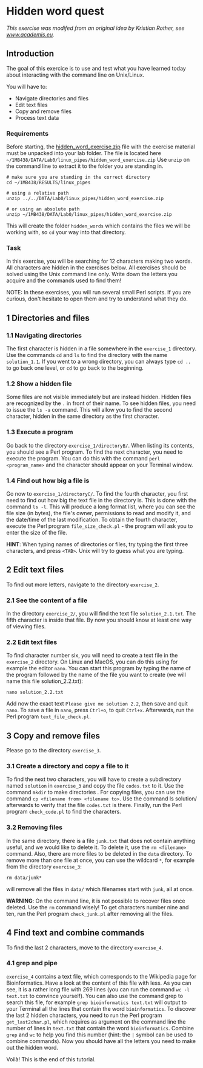 # Hidden word quest

_This exercise was modifed from an original idea by Kristian Rother, see www.academis.eu._ 

## Introduction

The goal of this exercice is to use and test what you have learned today about interacting with the command line on Unix/Linux.

You will have to:

* Navigate directories and files
* Edit text files
* Copy and remove files
* Process text data


### Requirements
Before starting, the [hidden\_word\_exercise.zip](DATA/Lab0/linux_pipes/hidden_word_exercise.zip) file with the exercise material must be unpacked into your lab folder. The file is located here `~/1MB438/DATA/Lab0/linux_pipes/hidden_word_exercise.zip` Use `unzip` on the command line to extract it to the folder you are standing in.

```
# make sure you are standing in the correct directory
cd ~/1MB438/RESULTS/linux_pipes

# using a relative path
unzip ../../DATA/Lab0/linux_pipes/hidden_word_exercise.zip  

# or using an absolute path
unzip ~/1MB438/DATA/Lab0/linux_pipes/hidden_word_exercise.zip
```

This will create the folder `hidden_words` which contains the files we will be working with, so `cd` your way into that directory.

### Task
In this exercise, you will be searching for 12 characters making two words. All characters are hidden in the exercises below. All exercises should be solved using the Unix command line only.
Write down the letters you acquire and the commands used to find them!

NOTE: In these exercises, you will run several small Perl scripts. If you are curious, don't hesitate to open them and try to understand what they do.




## 1 Directories and files

### 1.1 Navigating directories
The first character is hidden in a file somewhere in the `exercise_1` directory. Use the commands `cd` and `ls` to find the directory with the name `solution_1.1`. If you went to a wrong directory, you can always type `cd ..` to go back one level, or `cd` to go back to the beginning.

### 1.2 Show a hidden file
Some files are not visible immediately but are instead hidden. Hidden files are recognized by the `.` in front of their name. To see hidden files, you need to issue the `ls -a` command. This will allow you to find the second character, hidden in the same directory as the first character.

### 1.3 Execute a program
Go back to the directory `exercise_1/directoryB/`. When listing its contents, you should see a Perl program. To find the next character, you need to execute the program. You can do this with the command `perl <program_name>` and the character should appear on your Terminal window.

### 1.4 Find out how big a file is
Go now to `exercise_1/directoryC/`. To find the fourth character, you first need to find out how big the text file in the directory is. This is done with the command `ls -l`. This will produce a long format list, where you can see the file size (in bytes), the file's owner, permissions to read and modify it, and the date/time of the last modification. To obtain the fourth character, execute the Perl program `file_size_check.pl` - the program will ask you to enter the size of the file.

**HINT**: When typing names of directories or files, try typing the first three characters, and press `<TAB>`. Unix will try to guess what you are typing.
## 2 Edit text files
To find out more letters, navigate to the directory `exercise_2`.
### 2.1 See the content of a file
In the directory `exercise_2/`, you will find the text file `solution_2.1.txt`. The fifth character is inside that file. By now you should know at least one way of viewing files.


### 2.2 Edit text files
To find character number six, you will need to create a text file in the `exercise_2` directory. On Linux and MacOS, you can do this using for example the editor `nano`. You can start this program by typing the name of the program followed by the name of the file you want to create (we will name this file solution_2.2.txt): 
```
nano solution_2.2.txt
```
 Add now the exact text `Please give me solution 2.2`, then save and quit `nano`. To save a file in `nano`, press `Ctrl+o`, to quit `Ctrl+x`. Afterwards, run the Perl program `text_file_check.pl`.
## 3 Copy and remove files
Please go to the directory `exercise_3`.
### 3.1 Create a directory and copy a file to it
To find the next two characters, you will have to create a subdirectory named `solution` in `exercise_3` and copy the file `codes.txt` to it. Use the command `mkdir` to make directories . For copying files, you can use the command `cp <filename from> <filename to>`. Use the command ls solution/ afterwards to verify that the file `codes.txt` is there. Finally, run the Perl program `check_code.pl` to find the characters.
### 3.2 Removing files
In the same directory, there is a file `junk.txt` that does not contain anything useful, and we would like to delete it. To delete it, use the `rm <filename>` command. Also, there are more files to be deleted in the `data` directory. To remove more than one file at once, you can use the wildcard `*`, for example from the directory `exercise_3`:

```
rm data/junk*
```

 will remove all the files in `data/` which filenames start with `junk`, all at once.

**WARNING**: On the command line, it is not possible to recover files once deleted. Use the `rm` command wisely!
To get characters number nine and ten, run the Perl program `check_junk.pl` after removing all the files.
## 4 Find text and combine commands
To find the last 2 characters, move to the directory `exercise_4`.
### 4.1 grep and pipe
`exercise_4` contains a text file, which corresponds to the Wikipedia page for Bioinformatics. Have a look at the content of this file with less. As you can
see, it is a rather long file with 269 lines (you can run the command `wc -l text.txt` to convince yourself). You can also use the command grep to search this file, for example `grep bioinformatics text.txt` will output to your Terminal all the lines that contain the word `bioinformatics`.
To discover the last 2 hidden characters, you need to run the Perl program `get_last2char.pl`, which requires as argument on the command line the number of lines in `text.txt` that contain the word `bioinformatics`. Combine `grep` and `wc` to help you find this number (hint: the `|` symbol can be used to combine commands).
Now you should have all the letters you need to make out the hidden word. 

Voilà! This is the end of this tutorial.

 
